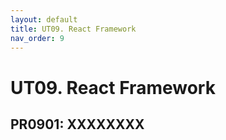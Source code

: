 ```yaml
---
layout: default
title: UT09. React Framework
nav_order: 9
---
```


# UT09. React Framework


## PR0901: XXXXXXXX
